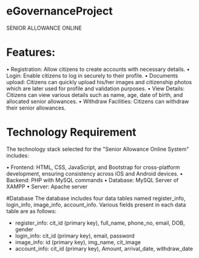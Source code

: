 # eGovernanceProject
SENIOR ALLOWANCE ONLINE

# Features:

•	Registration: Allow citizens to create accounts with necessary details.
•	Login: Enable citizens to log in securely to their profile.
•	Documents upload: Citizens can quickly upload his/her images and citizenship photos which are later used for profile and validation purposes.
•	View Details: Citizens can view various details such as name, age, date of birth, and allocated senior allowances.
•	Withdraw Facilities: Citizens can withdraw their senior allowances.


# Technology Requirement
The technology stack selected for the "Senior Allowance Online System" includes:

•	Frontend: HTML, CSS, JavaScript, and Bootstrap for cross-platform development, ensuring consistency across iOS and Android devices.
•	Backend: PHP with MySQL commands
•	Database: MySQL Server of XAMPP
•	Server: Apache server

#Database 
The database includes four data tables named register_info, login_info, image_info, account_info. Various fields present in each data table are as follows:

- register_info: cit_id (primary key), full_name, phone_no, email, DOB, gender
- login_info: cit_id (primary key), email, password
- image_info: id (primary key), img_name, cit_image
- account_info: cit_id (primary key), Amount, arrival_date, withdraw_date
